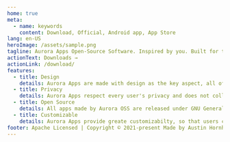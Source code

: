 ```yaml
---
home: true
meta:
  - name: keywords
    content: Download, Official, Android app, App Store
lang: en-US
heroImage: /assets/sample.png
tagline: Aurora Apps Open-Source Software. Inspired by you. Built for the community.
actionText: Downloads →
actionLink: /download/
features:
  - title: Design
    details: Aurora Apps are made with design as the key aspect, all of our apps provide unique and clean, fresh-looking UI. We follow all the design guidelines even if those who made guidelines don't. :P
  - title: Privacy
    details: Aurora Apps respect every user's privacy and does not collect any sort of personal data. None of our apps include any telemetry services or ads, we belive in transparent framework.
  - title: Open Source
    details: All apps made by Aurora OSS are released under GNU General Public License (GPLv.3.0). What we do behind the beautiful UI is not hidden, feel free to audit our code anyday, anytime. We are open to suggestions and pull requests are always welcome!
  - title: Customizable
    details: Aurora Apps provide greate customizabilty, so that users can tweak the app to meet their aesthetic needs. Auto switch between Light & Dark (& Black) themes to make sure all nightowls don't get blinded.
footer: Apache Licensed | Copyright © 2021-present Made by Austin Hornhead with ❤️
---
```

